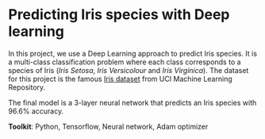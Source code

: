
# Predicting Iris species with Deep learning
In this project, we use a Deep Learning approach to predict Iris species.
It is a multi-class classification problem where each class corresponds to a species of Iris (*Iris Setosa*, *Iris Versicolour* and *Iris Virginica*). The dataset for this project is the famous [Iris dataset](https://archive.ics.uci.edu/ml/datasets/Iris) from UCI Machine Learning Repository.

The final model is a 3-layer neural network that predicts an Iris species with 96.6% accuracy.

**Toolkit**: Python, Tensorflow, Neural network, Adam optimizer
